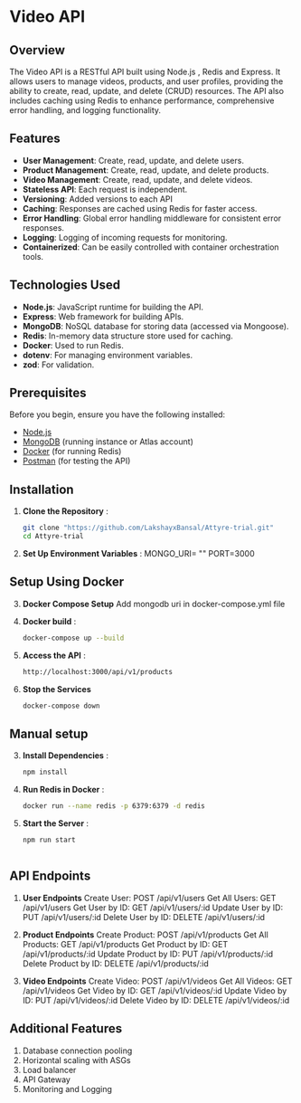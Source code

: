 # Video API

## Overview

The Video API is a RESTful API built using Node.js , Redis and Express. It allows users to manage videos, products, and user profiles, providing the ability to create, read, update, and delete (CRUD) resources. The API also includes caching using Redis to enhance performance, comprehensive error handling, and logging functionality.

## Features

- **User Management**: Create, read, update, and delete users.
- **Product Management**: Create, read, update, and delete products.
- **Video Management**: Create, read, update, and delete videos.
- **Stateless API**: Each request is independent.
- **Versioning**: Added versions to each API
- **Caching**: Responses are cached using Redis for faster access.
- **Error Handling**: Global error handling middleware for consistent error responses.
- **Logging**: Logging of incoming requests for monitoring.
- **Containerized**: Can be easily controlled with container orchestration tools.

## Technologies Used

- **Node.js**: JavaScript runtime for building the API.
- **Express**: Web framework for building APIs.
- **MongoDB**: NoSQL database for storing data (accessed via Mongoose).
- **Redis**: In-memory data structure store used for caching.
- **Docker**: Used to run Redis.
- **dotenv**: For managing environment variables.
- **zod**: For validation.

## Prerequisites

Before you begin, ensure you have the following installed:

- [Node.js](https://nodejs.org/)
- [MongoDB](https://www.mongodb.com/) (running instance or Atlas account)
- [Docker](https://www.docker.com/) (for running Redis)
- [Postman](https://www.postman.com/) (for testing the API)

## Installation

1. **Clone the Repository** :

   ```bash
   git clone "https://github.com/LakshayxBansal/Attyre-trial.git"
   cd Attyre-trial


2. **Set Up Environment Variables** :
    MONGO_URI= ""
    PORT=3000

## Setup Using Docker
3. **Docker Compose Setup**
    Add mongodb uri in docker-compose.yml file 


4. **Docker build** :
    ```bash 
    docker-compose up --build


5. **Access the API** :
    ```bash 
    http://localhost:3000/api/v1/products


6. **Stop the Services**
    ```bash
    docker-compose down

## Manual setup

3. **Install Dependencies** :
    ```bash
    npm install

4. **Run Redis in Docker** :
    
    ```bash 
    docker run --name redis -p 6379:6379 -d redis

5. **Start the Server** :
    ```bash 
    npm run start



## API Endpoints

1. **User Endpoints**
    Create User: POST /api/v1/users
    Get All Users: GET /api/v1/users
    Get User by ID: GET /api/v1/users/:id
    Update User by ID: PUT /api/v1/users/:id
    Delete User by ID: DELETE /api/v1/users/:id

2. **Product Endpoints**
    Create Product: POST /api/v1/products
    Get All Products: GET /api/v1/products
    Get Product by ID: GET /api/v1/products/:id
    Update Product by ID: PUT /api/v1/products/:id
    Delete Product by ID: DELETE /api/v1/products/:id

3. **Video Endpoints**
    Create Video: POST /api/v1/videos
    Get All Videos: GET /api/v1/videos
    Get Video by ID: GET /api/v1/videos/:id
    Update Video by ID: PUT /api/v1/videos/:id
    Delete Video by ID: DELETE /api/v1/videos/:id


## Additional Features 
1. Database connection pooling 
2. Horizontal scaling with ASGs
3. Load balancer
4. API Gateway
5. Monitoring and Logging